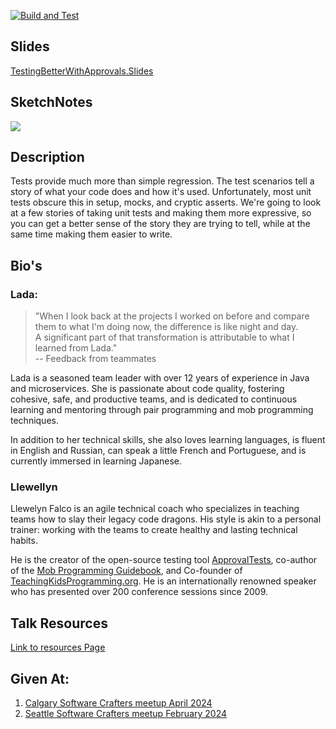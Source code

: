 [![Build and Test](https://github.com/LearnWithLlew/TestingBetterWithApprovals.Java/actions/workflows/build-and-test.yml/badge.svg)](https://github.com/LearnWithLlew/TestingBetterWithApprovals.Java/actions/workflows/build-and-test.yml)
## Slides
  [TestingBetterWithApprovals.Slides](https://github.com/LearnWithLlew/TestingBetterWithApprovals.Slides)


## SketchNotes
  ![](https://github.com/LearnWithLlew/TestingBetterWithApprovals.Slides/blob/main/slides/TestingBetterwithApprovals.png?raw=true)


## Description 

Tests provide much more than simple regression. The test scenarios tell a story of what your code does and how it's used. Unfortunately, most unit tests obscure this in setup, mocks, and cryptic asserts. We're going to look at a few stories of taking unit tests and making them more expressive, so you can get a better sense of the story they are trying to tell, while at the same time making them easier to write.


## Bio's
### Lada:
> "When I look back at the projects I worked on before and compare them to what I'm doing now, the difference is like night and day.  
> A significant part of that transformation is attributable to what I learned from Lada."  
> -- Feedback from teammates

Lada is a seasoned team leader with over 12 years of experience in Java and microservices. She is passionate about code quality, fostering cohesive, safe, and productive teams, and is dedicated to continuous learning and mentoring through pair programming and mob programming techniques.

In addition to her technical skills, she also loves learning languages, is fluent in English and Russian, can speak a little French and Portuguese, and is currently immersed in learning Japanese.

### Llewellyn
Llewelyn Falco is an agile technical coach who specializes in teaching teams how to slay their legacy code dragons. His style is akin to a personal trainer: working with the teams to create healthy and lasting technical habits.

He is the creator of the open-source testing tool [ApprovalTests](https:///www.approvaltests.com), co-author of the [Mob Programming Guidebook](http://www.mobprogrammingguidebook.com/), and Co-founder of [TeachingKidsProgramming.org](https://teachingkidsprogramming.org/). He is an internationally renowned speaker who has presented over 200 conference sessions since 2009.

## Talk Resources
[Link to resources Page](https://github.com/isidore/Talks/blob/master/BetterTestingWithApprovals.md)

## Given At:
1. [Calgary Software Crafters meetup April 2024](https://www.meetup.com/calgary-software-crafters/events/300177416/)
1. [Seattle Software Crafters meetup February 2024](https://www.meetup.com/seattle-software-craftsmanship/events/294309406/)
